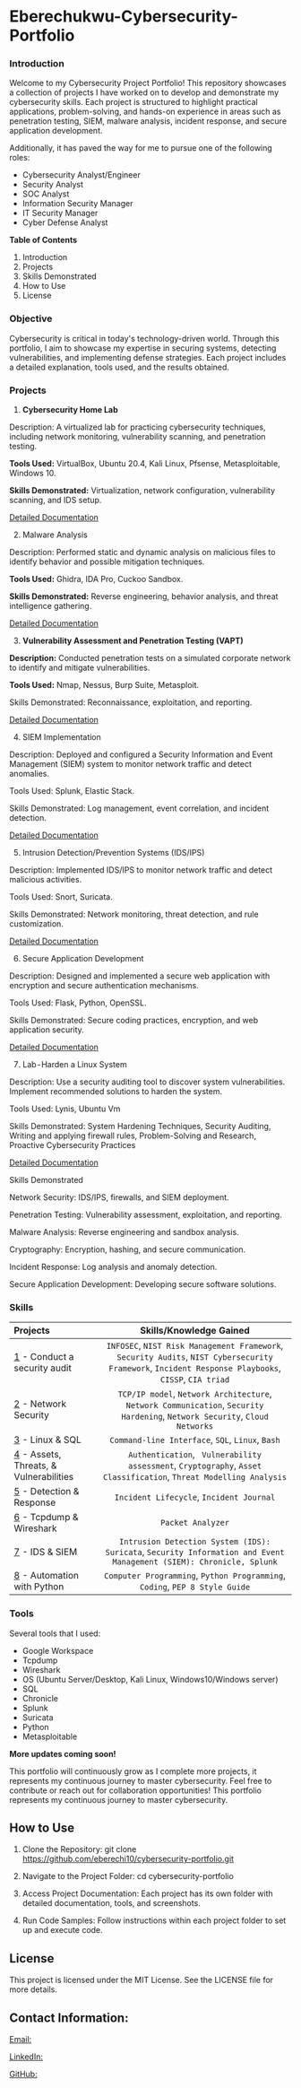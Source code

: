# Eberechukwu-Cybersecurity-Portfolio
### Introduction

Welcome to my Cybersecurity Project Portfolio! This repository showcases a collection of projects I have worked on to develop and demonstrate my cybersecurity skills. Each project is structured to highlight practical applications, problem-solving, and hands-on experience in areas such as penetration testing, SIEM, malware analysis, incident response, and secure application development.

Additionally, it has paved the way for me to pursue one of the following roles:
* Cybersecurity Analyst/Engineer
* Security Analyst
* SOC Analyst
* Information Security Manager
* IT Security Manager
* Cyber Defense Analyst

**Table of Contents**

1. Introduction
2. Projects
3. Skills Demonstrated
4. How to Use
5. License

### Objective

Cybersecurity is critical in today's technology-driven world. Through this portfolio, I aim to showcase my expertise in securing systems, detecting vulnerabilities, and implementing defense strategies. Each project includes a detailed explanation, tools used, and the results obtained.

### Projects

1. **Cybersecurity Home Lab**

Description: A virtualized lab for practicing cybersecurity techniques, including network monitoring, vulnerability scanning, and penetration testing.

**Tools Used:** VirtualBox, Ubuntu 20.4, Kali Linux, Pfsense, Metasploitable, Windows 10.

**Skills Demonstrated:** Virtualization, network configuration, vulnerability scanning, and IDS setup.

[Detailed Documentation](https://your.com)

2. Malware Analysis

Description: Performed static and dynamic analysis on malicious files to identify behavior and possible mitigation techniques.

**Tools Used:** Ghidra, IDA Pro, Cuckoo Sandbox.

**Skills Demonstrated:** Reverse engineering, behavior analysis, and threat intelligence gathering.

[Detailed Documentation](https://your.com)

3. **Vulnerability Assessment and Penetration Testing (VAPT)**

**Description:** Conducted penetration tests on a simulated corporate network to identify and mitigate vulnerabilities.

**Tools Used:** Nmap, Nessus, Burp Suite, Metasploit.

Skills Demonstrated: Reconnaissance, exploitation, and reporting.

[Detailed Documentation](https://your.com)

4. SIEM Implementation

Description: Deployed and configured a Security Information and Event Management (SIEM) system to monitor network traffic and detect anomalies.

Tools Used: Splunk, Elastic Stack.

Skills Demonstrated: Log management, event correlation, and incident detection.

[Detailed Documentation](https://your.com)

5. Intrusion Detection/Prevention Systems (IDS/IPS)

Description: Implemented IDS/IPS to monitor network traffic and detect malicious activities.

Tools Used: Snort, Suricata.

Skills Demonstrated: Network monitoring, threat detection, and rule customization.

[Detailed Documentation](https:your.com)


6. Secure Application Development

Description: Designed and implemented a secure web application with encryption and secure authentication mechanisms.

Tools Used: Flask, Python, OpenSSL.

Skills Demonstrated: Secure coding practices, encryption, and web application security.

[Detailed Documentation](https://your.com)

7. Lab - Harden a Linux System

Description: Use a security auditing tool to discover system vulnerabilities.
Implement recommended solutions to harden the system.

Tools Used: Lynis, Ubuntu Vm

Skills Demonstrated: System Hardening Techniques, Security Auditing, Writing and applying firewall rules, Problem-Solving and Research, Proactive Cybersecurity Practices

[Detailed Documentation](https://github.com/eberechi10/cybersecurity_projects/blob/main/Harden%20a%20Linux%20System.md)


Skills Demonstrated

Network Security: IDS/IPS, firewalls, and SIEM deployment.

Penetration Testing: Vulnerability assessment, exploitation, and reporting.

Malware Analysis: Reverse engineering and sandbox analysis.

Cryptography: Encryption, hashing, and secure communication.

Incident Response: Log analysis and anomaly detection.

Secure Application Development: Developing secure software solutions.















### Skills  
| Projects | Skills/Knowledge Gained | 
| :--- |:---:|
| [1](https://github.com/Kwangsa19/Ketmanto-Cybersecurity-Portfolio/tree/main/1%20-%20Conduct%20an%20Audit) - Conduct a security audit | `INFOSEC`, `NIST Risk Management Framework`, `Security Audits`, `NIST Cybersecurity Framework`, `Incident Response Playbooks`, `CISSP`, `CIA triad` |
| [2](https://github.com/Kwangsa19/Ketmanto-Cybersecurity-Portfolio/tree/main/2%20-%20Network%20Security) - Network Security | `TCP/IP model`,  `Network Architecture`, `Network Communication`, `Security Hardening`, `Network Security`, `Cloud Networks` | 
| [3](https://github.com/Kwangsa19/Ketmanto-Cybersecurity-Portfolio/tree/main/3%20-%20Linux%20%26%20SQL) - Linux & SQL | `Command-line Interface`, `SQL`, `Linux`, `Bash` | 
| [4](https://github.com/Kwangsa19/Ketmanto-Cybersecurity-Portfolio/tree/main/4%20-%20Assets%20%26%20Threats%20%26%20Vulnerabilities) - Assets, Threats, & Vulnerabilities | `Authentication`, ` Vulnerability assessment`, `Cryptography`, `Asset Classification`, `Threat Modelling Analysis`|
| [5](https://github.com/Kwangsa19/Ketmanto-Cybersecurity-Portfolio/tree/main/5%20-%20Detection%20%26%20Response) - Detection & Response | `Incident Lifecycle`, `Incident Journal` |
| [6](https://github.com/Kwangsa19/Ketmanto-Cybersecurity-Portfolio/tree/main/6%20-%20Tcpdump%20%26%20Wireshark) - Tcpdump & Wireshark | `Packet Analyzer` | 
| [7](https://github.com/Kwangsa19/Ketmanto-Cybersecurity-Portfolio/tree/main/7%20-%20IDS%20%26%20SIEM) - IDS & SIEM | `Intrusion Detection System (IDS): Suricata`, `Security Information and Event Management (SIEM): Chronicle, Splunk` |
| [8](https://github.com/Kwangsa19/Ketmanto-Cybersecurity-Portfolio/tree/main/8%20-%20Automation%20with%20Python) - Automation with Python | `Computer Programming`, `Python Programming`, `Coding`, `PEP 8 Style Guide`| 

### Tools 
Several tools that I used: 
* Google Workspace 
* Tcpdump
* Wireshark
* OS (Ubuntu Server/Desktop, Kali Linux, Windows10/Windows server)
* SQL
* Chronicle
* Splunk
* Suricata
* Python
* Metasploitable 

**More updates coming soon!**

This portfolio will continuously grow as I complete more projects, it represents my continuous journey to master cybersecurity. Feel free to contribute or reach out for collaboration opportunities! This portfolio represents my continuous journey to master cybersecurity.

## How to Use
1. Clone the Repository:
git clone https://github.com/eberechi10/cybersecurity-portfolio.git

2. Navigate to the Project Folder:
cd cybersecurity-portfolio

3. Access Project Documentation:
Each project has its own folder with detailed documentation, tools, and screenshots.

4. Run Code Samples:
Follow instructions within each project folder to set up and execute code.


## License

This project is licensed under the MIT License. See the LICENSE file for more details.



## Contact Information:

[Email:](YourEmail@example.com)

[LinkedIn:](https://LinkedIn-Profile)

[GitHub:]( https://github.com/eberechi10)


